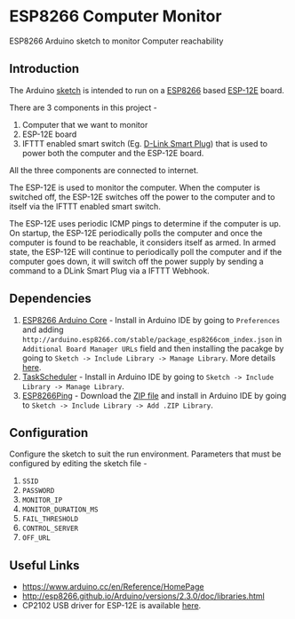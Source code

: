 # ESP8266 Computer Monitor
ESP8266 Arduino sketch to monitor Computer reachability

## Introduction

The Arduino [sketch](https://www.arduino.cc/en/Reference/HomePage) is intended to run on a [ESP8266](http://espressif.com/en/products/hardware/esp8266ex/overview) based [ESP-12E](https://github.com/nodemcu/nodemcu-devkit-v1.0) board.

There are 3 components in this project -
  1. Computer that we want to monitor
  2. ESP-12E board
  3. IFTTT enabled smart switch (Eg. [D-Link Smart Plug](https://ifttt.com/dlink_smart_plug)) that is used to power both the computer and the ESP-12E board.

All the three components are connected to internet.

The ESP-12E is used to monitor the computer. When the computer is switched off, the ESP-12E switches off the power to the computer and to itself via the IFTTT enabled smart switch.

The ESP-12E uses periodic ICMP pings to determine if the computer is up. On startup, the ESP-12E periodically polls the computer and once the computer is found to be reachable, it considers itself as armed. In armed state, the ESP-12E will continue to periodically poll the computer and if the computer goes down, it will switch off the power supply by sending a command to a DLink Smart Plug via a IFTTT Webhook.

## Dependencies

  1. [ESP8266 Arduino Core](https://github.com/esp8266/Arduino) - Install in Arduino IDE by going to `Preferences` and adding `http://arduino.esp8266.com/stable/package_esp8266com_index.json` in `Additional Board Manager URLs` field and then installing the pacakge by going to `Sketch -> Include Library -> Manage Library`. More details [here](http://esp8266.github.io/Arduino/versions/2.3.0/doc/installing.html).
  2. [TaskScheduler](https://github.com/arkhipenko/TaskScheduler) - Install in Arduino IDE by going to `Sketch -> Include Library -> Manage Library`.
  3. [ESP8266Ping](https://github.com/dancol90/ESP8266Ping) - Download the [ZIP file](https://github.com/dancol90/ESP8266Ping/archive/master.zip) and install in Arduino IDE by going to `Sketch -> Include Library -> Add .ZIP Library`.

## Configuration

Configure the sketch to suit the run environment. Parameters that must be configured by editing the sketch file -
 1. `SSID`
 2. `PASSWORD`
 3. `MONITOR_IP`
 4. `MONITOR_DURATION_MS`
 5. `FAIL_THRESHOLD`
 6. `CONTROL_SERVER`
 7. `OFF_URL`

## Useful Links
  - https://www.arduino.cc/en/Reference/HomePage
  - http://esp8266.github.io/Arduino/versions/2.3.0/doc/libraries.html
  - CP2102 USB driver for ESP-12E is available [here](https://www.silabs.com/products/development-tools/software/usb-to-uart-bridge-vcp-drivers). 
